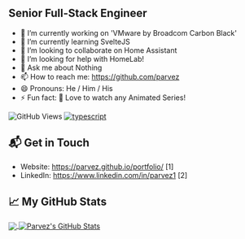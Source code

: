 ## Senior Full-Stack Engineer

- 🔭 I’m currently working on 'VMware by Broadcom Carbon Black'
- 🌱 I’m currently learning SvelteJS
- 👯 I’m looking to collaborate on Home Assistant
- 🤔 I’m looking for help with HomeLab!
- 💬 Ask me about Nothing
- 📫 How to reach me: https://github.com/parvez
- 😄 Pronouns: He / Him / His
- ⚡ Fun fact: 🤟 Love to watch any Animated Series!

![GitHub Views](https://komarev.com/ghpvc/?username=parvez&color=FAC151)
[![typescript](https://img.shields.io/badge/React-Expert-FAC151.svg?logo=react&logoWidth=20)](https://github.com/parvez)

## 📬 Get in Touch

- Website:  https://parvez.github.io/portfolio/ [1]
- LinkedIn:  https://www.linkedin.com/in/parvez1 [2]

## &#x1f4c8; My GitHub Stats
<a href="https://github.com/parvez">
  <img align="center" src="https://github-readme-stats.vercel.app/api/top-langs/?username=parvez&hide=PHP,html&title_color=ffffff&text_color=c9cacc&icon_color=2bbc8a&bg_color=1d1f21" />
</a>

<a href="https://github.com/parvez">
  <img align="center" src="https://github-readme-stats.vercel.app/api?username=parvez&show_icons=true&line_height=27&count_private=true&title_color=ffffff&text_color=c9cacc&icon_color=2bbc8a&bg_color=1d1f21" alt="Parvez's GitHub Stats" />
</a>


<!--
**parvez/parvez** is a ✨ _special_ ✨ repository because its `README.md` (this file) appears on your GitHub profile.

Here are some ideas to get you started:

- 🔭 I’m currently working on ...
- 🌱 I’m currently learning ...
- 👯 I’m looking to collaborate on ...
- 🤔 I’m looking for help with ...
- 💬 Ask me about ...
- 📫 How to reach me: ...
- 😄 Pronouns: ...
- ⚡ Fun fact: ...
-->
